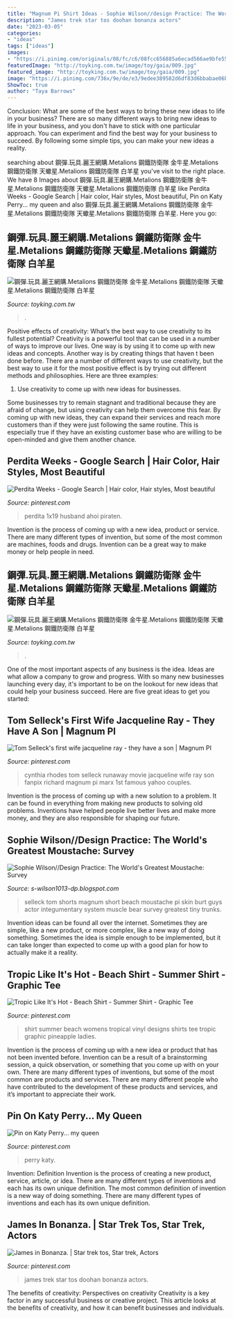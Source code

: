 ```yaml
---
title: "Magnum Pi Shirt Ideas - Sophie Wilson//design Practice: The World&#039;s Greatest Moustache: Survey"
description: "James trek star tos doohan bonanza actors"
date: "2023-03-05"
categories:
- "ideas"
tags: ["ideas"]
images:
- "https://i.pinimg.com/originals/08/fc/c6/08fcc656885a6ecad566ae9bfe55fd65.jpg"
featuredImage: "http://toyking.com.tw/image/toy/gaia/009.jpg"
featured_image: "http://toyking.com.tw/image/toy/gaia/009.jpg"
image: "https://i.pinimg.com/736x/9e/de/e3/9edee389582d6df83d6bbabae06be3da.jpg?b=t"
ShowToc: true
author: "Taya Barrows"
---
```



Conclusion: What are some of the best ways to bring these new ideas to life in your business?
There are so many different ways to bring new ideas to life in your business, and you don't have to stick with one particular approach. You can experiment and find the best way for your business to succeed. By following some simple tips, you can make your new ideas a reality.

	

		
searching about 鋼彈.玩具.麗王網購.Metalions 鋼鐵防衛隊 金牛星.Metalions 鋼鐵防衛隊 天蠍星.Metalions 鋼鐵防衛隊 白羊星 you've visit to the right place. We have 8 Images about 鋼彈.玩具.麗王網購.Metalions 鋼鐵防衛隊 金牛星.Metalions 鋼鐵防衛隊 天蠍星.Metalions 鋼鐵防衛隊 白羊星 like Perdita Weeks - Google Search | Hair color, Hair styles, Most beautiful, Pin on Katy Perry... my queen and also 鋼彈.玩具.麗王網購.Metalions 鋼鐵防衛隊 金牛星.Metalions 鋼鐵防衛隊 天蠍星.Metalions 鋼鐵防衛隊 白羊星. Here you go:
		
    
## 鋼彈.玩具.麗王網購.Metalions 鋼鐵防衛隊 金牛星.Metalions 鋼鐵防衛隊 天蠍星.Metalions 鋼鐵防衛隊 白羊星

<img loading=lazy src="http://toyking.com.tw/image/toy/gaia/009.jpg" onerror="this.onerror=null;this.src='https://tse1.mm.bing.net/th?id=OIP.rxEdHvUHmNhi1Kh93JVd9QAAAA&amp;pid=15.1';" alt="鋼彈.玩具.麗王網購.Metalions 鋼鐵防衛隊 金牛星.Metalions 鋼鐵防衛隊 天蠍星.Metalions 鋼鐵防衛隊 白羊星">

_Source: toyking.com.tw_

>. 

	

Positive effects of creativity: What’s the best way to use creativity to its fullest potential?
Creativity is a powerful tool that can be used in a number of ways to improve our lives. One way is by using it to come up with new ideas and concepts. Another way is by creating things that haven t been done before. There are a number of different ways to use creativity, but the best way to use it for the most positive effect is by trying out different methods and philosophies. Here are three examples:
1. Use creativity to come up with new ideas for businesses.

Some businesses try to remain stagnant and traditional because they are afraid of change, but using creativity can help them overcome this fear. By coming up with new ideas, they can expand their services and reach more customers than if they were just following the same routine. This is especially true if they have an existing customer base who are willing to be open-minded and give them another chance.

    
## Perdita Weeks - Google Search | Hair Color, Hair Styles, Most Beautiful

<img loading=lazy src="https://i.pinimg.com/736x/f7/c9/d8/f7c9d857a146043f210ebb6b613a8376.jpg" onerror="this.onerror=null;this.src='https://tse3.mm.bing.net/th?id=OIP.ZXFCWS24KFvZuL-12yKZ9wHaEK&amp;pid=15.1';" alt="Perdita Weeks - Google Search | Hair color, Hair styles, Most beautiful">

_Source: pinterest.com_

>perdita 1x19 husband ahoi piraten. 

	

Invention is the process of coming up with a new idea, product or service. There are many different types of invention, but some of the most common are machines, foods and drugs. Invention can be a great way to make money or help people in need.

    
## 鋼彈.玩具.麗王網購.Metalions 鋼鐵防衛隊 金牛星.Metalions 鋼鐵防衛隊 天蠍星.Metalions 鋼鐵防衛隊 白羊星

<img loading=lazy src="http://www.toyking.com.tw/image/toy/gaia/044.jpg" onerror="this.onerror=null;this.src='https://tse4.mm.bing.net/th?id=OIP.UE-4_TnlgpdWqEnTtWgBbwAAAA&amp;pid=15.1';" alt="鋼彈.玩具.麗王網購.Metalions 鋼鐵防衛隊 金牛星.Metalions 鋼鐵防衛隊 天蠍星.Metalions 鋼鐵防衛隊 白羊星">

_Source: toyking.com.tw_

>. 

	

One of the most important aspects of any business is the idea. Ideas are what allow a company to grow and progress. With so many new businesses launching every day, it's important to be on the lookout for new ideas that could help your business succeed. Here are five great ideas to get you started: 

    
## Tom Selleck&#039;s First Wife Jacqueline Ray - They Have A Son | Magnum PI

<img loading=lazy src="https://i.pinimg.com/736x/9e/de/e3/9edee389582d6df83d6bbabae06be3da.jpg?b=t" onerror="this.onerror=null;this.src='https://tse3.mm.bing.net/th?id=OIP.gDgCzAiJJ0s8TYxv-U9UBQAAAA&amp;pid=15.1';" alt="Tom Selleck&#039;s first wife jacqueline ray - they have a son | Magnum PI">

_Source: pinterest.com_

>cynthia rhodes tom selleck runaway movie jacqueline wife ray son fanpix richard magnum pi marx 1st famous yahoo couples. 

	

Invention is the process of coming up with a new solution to a problem. It can be found in everything from making new products to solving old problems. Inventions have helped people live better lives and make more money, and they are also responsible for shaping our future.

    
## Sophie Wilson//Design Practice: The World&#039;s Greatest Moustache: Survey

<img loading=lazy src="https://2.bp.blogspot.com/_idbq255rpis/TRS73pD4nQI/AAAAAAAAA-o/1EX21qO9FVo/s1600/tom+selleck.jpg" onerror="this.onerror=null;this.src='https://tse3.mm.bing.net/th?id=OIP.kMGEfQnZ8bZH_QHxcd45OQAAAA&amp;pid=15.1';" alt="Sophie Wilson//Design Practice: The World&#039;s Greatest Moustache: Survey">

_Source: s-wilson1013-dp.blogspot.com_

>selleck tom shorts magnum short beach moustache pi skin burt guys actor integumentary system muscle bear survey greatest tiny trunks. 

	

Invention ideas can be found all over the internet. Sometimes they are simple, like a new product, or more complex, like a new way of doing something. Sometimes the idea is simple enough to be implemented, but it can take longer than expected to come up with a good plan for how to actually make it a reality.

    
## Tropic Like It&#039;s Hot - Beach Shirt - Summer Shirt - Graphic Tee

<img loading=lazy src="https://i.pinimg.com/originals/da/8d/b0/da8db0c8783a652099e1d3af32de3230.jpg" onerror="this.onerror=null;this.src='https://tse2.mm.bing.net/th?id=OIP.2o2wyHg6ZSCZ4dOvMt4yMAHaJ4&amp;pid=15.1';" alt="Tropic Like It&#039;s Hot - Beach Shirt - Summer Shirt - Graphic Tee">

_Source: pinterest.com_

>shirt summer beach womens tropical vinyl designs shirts tee tropic graphic pineapple ladies. 

	

Invention is the process of coming up with a new idea or product that has not been invented before. Invention can be a result of a brainstorming session, a quick observation, or something that you come up with on your own. There are many different types of inventions, but some of the most common are products and services. There are many different people who have contributed to the development of these products and services, and it’s important to appreciate their work.

    
## Pin On Katy Perry... My Queen

<img loading=lazy src="https://i.pinimg.com/736x/8b/49/4d/8b494d4d69397b8257be53c2b7c20b6d.jpg" onerror="this.onerror=null;this.src='https://tse1.mm.bing.net/th?id=OIP.HsUE9ZzHu1NS5U3JIDpL8gHaPE&amp;pid=15.1';" alt="Pin on Katy Perry... my queen">

_Source: pinterest.com_

>perry katy. 

	

Invention: Definition
Invention is the process of creating a new product, service, article, or idea. There are many different types of inventions and each has its own unique definition. The most common definition of invention is a new way of doing something. There are many different types of inventions and each has its own unique definition.

    
## James In Bonanza. | Star Trek Tos, Star Trek, Actors

<img loading=lazy src="https://i.pinimg.com/originals/08/fc/c6/08fcc656885a6ecad566ae9bfe55fd65.jpg" onerror="this.onerror=null;this.src='https://tse2.mm.bing.net/th?id=OIP.xza2y7a_Z64y5zpeZgbrIgHaEw&amp;pid=15.1';" alt="James in Bonanza. | Star trek tos, Star trek, Actors">

_Source: pinterest.com_

>james trek star tos doohan bonanza actors. 

	

The benefits of creativity: Perspectives on creativity
Creativity is a key factor in any successful business or creative project. This article looks at the benefits of creativity, and how it can benefit businesses and individuals.

